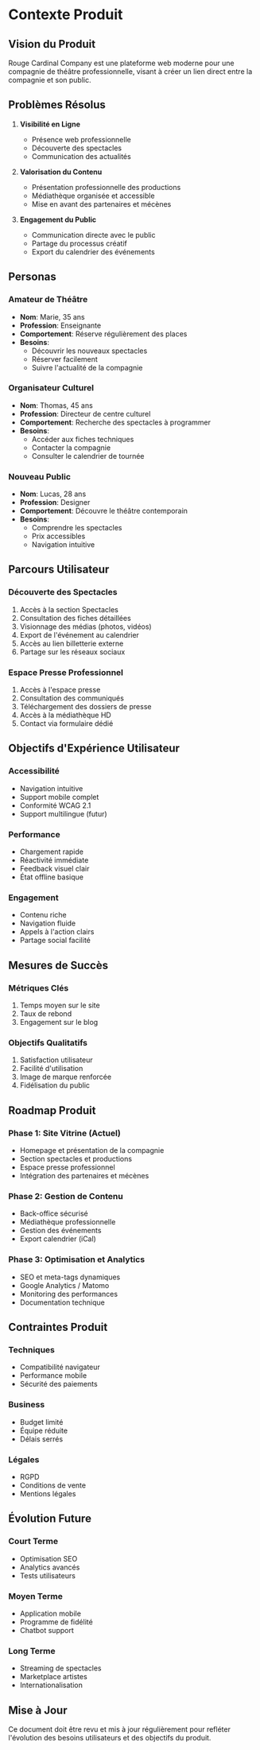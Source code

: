 # Contexte Produit

## Vision du Produit

Rouge Cardinal Company est une plateforme web moderne pour une compagnie de théâtre professionnelle, visant à créer un lien direct entre la compagnie et son public.

## Problèmes Résolus

1. **Visibilité en Ligne**
   - Présence web professionnelle
   - Découverte des spectacles
   - Communication des actualités

2. **Valorisation du Contenu**
   - Présentation professionnelle des productions
   - Médiathèque organisée et accessible
   - Mise en avant des partenaires et mécènes

3. **Engagement du Public**
   - Communication directe avec le public
   - Partage du processus créatif
   - Export du calendrier des événements

## Personas

### Amateur de Théâtre

- **Nom**: Marie, 35 ans
- **Profession**: Enseignante
- **Comportement**: Réserve régulièrement des places
- **Besoins**:
  - Découvrir les nouveaux spectacles
  - Réserver facilement
  - Suivre l'actualité de la compagnie

### Organisateur Culturel

- **Nom**: Thomas, 45 ans
- **Profession**: Directeur de centre culturel
- **Comportement**: Recherche des spectacles à programmer
- **Besoins**:
  - Accéder aux fiches techniques
  - Contacter la compagnie
  - Consulter le calendrier de tournée

### Nouveau Public

- **Nom**: Lucas, 28 ans
- **Profession**: Designer
- **Comportement**: Découvre le théâtre contemporain
- **Besoins**:
  - Comprendre les spectacles
  - Prix accessibles
  - Navigation intuitive

## Parcours Utilisateur

### Découverte des Spectacles

1. Accès à la section Spectacles
2. Consultation des fiches détaillées
3. Visionnage des médias (photos, vidéos)
4. Export de l'événement au calendrier
5. Accès au lien billetterie externe
6. Partage sur les réseaux sociaux

### Espace Presse Professionnel

1. Accès à l'espace presse
2. Consultation des communiqués
3. Téléchargement des dossiers de presse
4. Accès à la médiathèque HD
5. Contact via formulaire dédié

## Objectifs d'Expérience Utilisateur

### Accessibilité

- Navigation intuitive
- Support mobile complet
- Conformité WCAG 2.1
- Support multilingue (futur)

### Performance

- Chargement rapide
- Réactivité immédiate
- Feedback visuel clair
- État offline basique

### Engagement

- Contenu riche
- Navigation fluide
- Appels à l'action clairs
- Partage social facilité

## Mesures de Succès

### Métriques Clés

1. Temps moyen sur le site
2. Taux de rebond
3. Engagement sur le blog

### Objectifs Qualitatifs

1. Satisfaction utilisateur
2. Facilité d'utilisation
3. Image de marque renforcée
4. Fidélisation du public

## Roadmap Produit

### Phase 1: Site Vitrine (Actuel)

- Homepage et présentation de la compagnie
- Section spectacles et productions
- Espace presse professionnel
- Intégration des partenaires et mécènes

### Phase 2: Gestion de Contenu

- Back-office sécurisé
- Médiathèque professionnelle
- Gestion des événements
- Export calendrier (iCal)

### Phase 3: Optimisation et Analytics

- SEO et meta-tags dynamiques
- Google Analytics / Matomo
- Monitoring des performances
- Documentation technique

## Contraintes Produit

### Techniques

- Compatibilité navigateur
- Performance mobile
- Sécurité des paiements

### Business

- Budget limité
- Équipe réduite
- Délais serrés

### Légales

- RGPD
- Conditions de vente
- Mentions légales

## Évolution Future

### Court Terme

- Optimisation SEO
- Analytics avancés
- Tests utilisateurs

### Moyen Terme

- Application mobile
- Programme de fidélité
- Chatbot support

### Long Terme

- Streaming de spectacles
- Marketplace artistes
- Internationalisation

## Mise à Jour

Ce document doit être revu et mis à jour régulièrement pour refléter l'évolution des besoins utilisateurs et des objectifs du produit.
